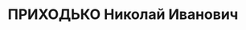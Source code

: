 ---
title: ПРИХОДЬКО Николай Иванович
description: "Род. в 1909, Ростовская обл., украинец, б/п. Редактор Смолен. гаэеты\
  \ \"Большевистский молодняк \n  Арестован 08.07.1937. Обв. по ст. 58-10. Приговор:\
  \ 22.11.1937 – ВМН. Расстрелян 22.11.1937"
---